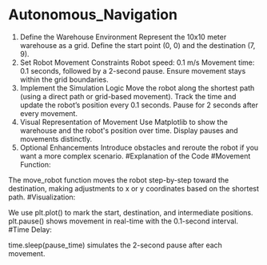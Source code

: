 # Autonomous_Navigation
1. Define the Warehouse Environment
Represent the 10x10 meter warehouse as a grid.
Define the start point (0, 0) and the destination (7, 9).
2. Set Robot Movement Constraints
Robot speed: 0.1 m/s
Movement time: 0.1 seconds, followed by a 2-second pause.
Ensure movement stays within the grid boundaries.
3. Implement the Simulation Logic
Move the robot along the shortest path (using a direct path or grid-based movement).
Track the time and update the robot’s position every 0.1 seconds.
Pause for 2 seconds after every movement.
4. Visual Representation of Movement
Use Matplotlib to show the warehouse and the robot's position over time.
Display pauses and movements distinctly.
5. Optional Enhancements
Introduce obstacles and reroute the robot if you want a more complex scenario.
#Explanation of the Code
#Movement Function:

The move_robot function moves the robot step-by-step toward the destination, making adjustments to x or y coordinates based on the shortest path.
#Visualization:

We use plt.plot() to mark the start, destination, and intermediate positions.
plt.pause() shows movement in real-time with the 0.1-second interval.
#Time Delay:

time.sleep(pause_time) simulates the 2-second pause after each movement.
